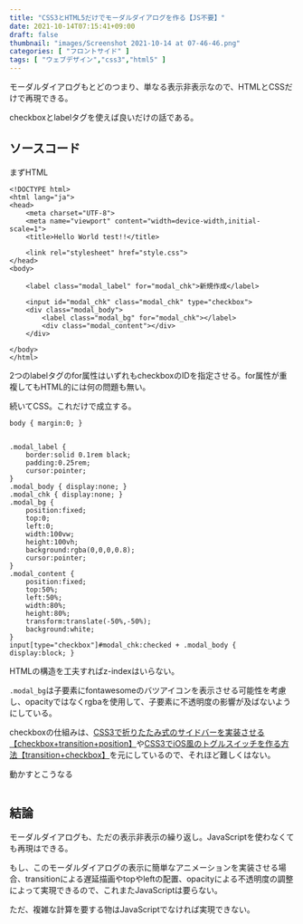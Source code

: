 ```yaml
---
title: "CSS3とHTML5だけでモーダルダイアログを作る【JS不要】"
date: 2021-10-14T07:15:41+09:00
draft: false
thumbnail: "images/Screenshot 2021-10-14 at 07-46-46.png"
categories: [ "フロントサイド" ]
tags: [ "ウェブデザイン","css3","html5" ]
---
```


モーダルダイアログもとどのつまり、単なる表示非表示なので、HTMLとCSSだけで再現できる。

checkboxとlabelタグを使えば良いだけの話である。

## ソースコード

まずHTML

    <!DOCTYPE html>
    <html lang="ja">
    <head>
        <meta charset="UTF-8">
        <meta name="viewport" content="width=device-width,initial-scale=1">
        <title>Hello World test!!</title>
    
        <link rel="stylesheet" href="style.css">
    </head>
    <body>
    
        <label class="modal_label" for="modal_chk">新規作成</label>
    
        <input id="modal_chk" class="modal_chk" type="checkbox">
        <div class="modal_body">
            <label class="modal_bg" for="modal_chk"></label>
            <div class="modal_content"></div>
        </div>
    
    </body>
    </html>

2つのlabelタグのfor属性はいずれもcheckboxのIDを指定させる。for属性が重複してもHTML的には何の問題も無い。

続いてCSS。これだけで成立する。

    body { margin:0; }
    
    
    .modal_label {
        border:solid 0.1rem black;
        padding:0.25rem;
        cursor:pointer;
    }
    .modal_body { display:none; }
    .modal_chk { display:none; }
    .modal_bg {
        position:fixed;
        top:0;
        left:0;
        width:100vw;
        height:100vh;
        background:rgba(0,0,0,0.8);
        cursor:pointer;
    }
    .modal_content {
        position:fixed;
        top:50%;
        left:50%;
        width:80%;
        height:80%;
        transform:translate(-50%,-50%);
        background:white;
    }
    input[type="checkbox"]#modal_chk:checked + .modal_body { display:block; }


HTMLの構造を工夫すればz-indexはいらない。

`.modal_bg`は子要素にfontawesomeのバツアイコンを表示させる可能性を考慮し、opacityではなくrgbaを使用して、子要素に不透明度の影響が及ばないようにしている。

checkboxの仕組みは、[CSS3で折りたたみ式のサイドバーを実装させる【checkbox+transition+position】](/post/css3-sidebar/)や[CSS3でiOS風のトグルスイッチを作る方法【transition+checkbox】](/post/css3-toggle-switch/)を元にしているので、それほど難しくはない。

動かすとこうなる

<div class="img-center"><img src="/images/Screenshot 2021-10-14 at 07-46-46.png" alt=""></div>

## 結論

モーダルダイアログも、ただの表示非表示の繰り返し。JavaScriptを使わなくても再現はできる。

もし、このモーダルダイアログの表示に簡単なアニメーションを実装させる場合、transitionによる遅延描画やtopやleftの配置、opacityによる不透明度の調整によって実現できるので、これまたJavaScriptは要らない。

ただ、複雑な計算を要する物はJavaScriptでなければ実現できない。

